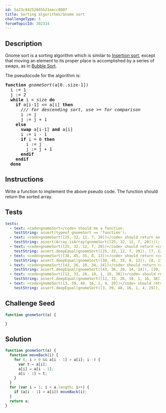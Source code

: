 ```yaml
---
id: 5a23c84252665b21eecc8007
title: Sorting algorithms/Gnome sort
challengeType: 5
forumTopicId: 302314
---
```


## Description

<section id='description'>

Gnome sort is a sorting algorithm which is similar to [Insertion sort](<https://rosettacode.org/wiki/Insertion sort>), except that moving an element to its proper place is accomplished by a series of swaps, as in [Bubble Sort](<https://rosettacode.org/wiki/Bubble Sort>).

The pseudocode for the algorithm is:

<pre><b>function</b> <i>gnomeSort</i>(a[0..size-1])
  i := 1
  j := 2
  <b>while</b> i &#x3C; size <b>do</b>
    <b>if</b> a[i-1] &#x3C;= a[i] <b>then</b>
      <i>/// for descending sort, use >= for comparison</i>
      i := j
      j := j + 1
    <b>else</b>
      <b>swap</b> a[i-1] <b>and</b> a[i]
      i := i - 1
      <b>if</b> i = 0 <b>then</b>
        i := j
        j := j + 1
      <b>endif</b>
    <b>endif</b>
  <b>done</b>
</pre>

</section>

## Instructions

<section id='instructions'>

Write a function to implement the above pseudo code. The function should return the sorted array.

</section>

## Tests

<section id='tests'>

```yml
tests:
  - text: <code>gnomeSort</code> should be a function.
    testString: assert(typeof gnomeSort == 'function');
  - text: <code>gnomeSort([25, 32, 12, 7, 20])</code> should return an array.
    testString: assert(Array.isArray(gnomeSort([25, 32, 12, 7, 20])));
  - text: <code>gnomeSort([25, 32, 12, 7, 20])</code> should return <code>[7, 12, 20, 25, 32]</code>.
    testString: assert.deepEqual(gnomeSort([25, 32, 12, 7, 20]), [7, 12, 20, 25, 32]);
  - text: <code>gnomeSort([38, 45, 35, 8, 13])</code> should return <code>[8, 13, 35, 38, 45]</code>.
    testString: assert.deepEqual(gnomeSort([38, 45, 35, 8, 13]), [8, 13, 35, 38, 45]);
  - text: <code>gnomeSort([43, 36, 20, 34, 24])</code> should return <code>[20, 24, 34, 36, 43]</code>.
    testString: assert.deepEqual(gnomeSort([43, 36, 20, 34, 24]), [20, 24, 34, 36, 43]);
  - text: <code>gnomeSort([12, 33, 26, 18, 1, 16, 38])</code> should return <code>[1, 12, 16, 18, 26, 33, 38]</code>.
    testString: assert.deepEqual(gnomeSort([12, 33, 26, 18, 1, 16, 38]), [1, 12, 16, 18, 26, 33, 38]);
  - text: <code>gnomeSort([3, 39, 48, 16, 1, 4, 29])</code> should return <code>[1, 3, 4, 16, 29, 39, 48]</code>.
    testString: assert.deepEqual(gnomeSort([3, 39, 48, 16, 1, 4, 29]), [1, 3, 4, 16, 29, 39, 48]);
```

</section>

## Challenge Seed

<section id='challengeSeed'>
<div id='js-seed'>

```js
function gnomeSort(a) {

}
```

</div>

</section>

## Solution

<section id='solution'>

```js
function gnomeSort(a) {
  function moveBack(i) {
    for (; i > 0 && a[i - 1] > a[i]; i--) {
      var t = a[i];
      a[i] = a[i - 1];
      a[i - 1] = t;
    }
  }
  for (var i = 1; i < a.length; i++) {
    if (a[i - 1] > a[i]) moveBack(i);
  }
  return a;
}
```

</section>
